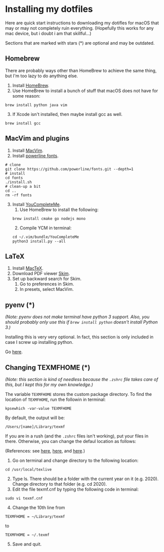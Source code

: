 Installing my dotfiles
======================

Here are quick start instructions to downloading my dotifles for macOS
that may or may not completely ruin everything.
(Hopefully this works for any mac device, but i doubt i am that skillful...)

Sections that are marked with stars (\*) are optional and may be outdated.

Homebrew
--------

There are probably ways other than HomeBrew to achieve the same thing,
but I'm too lazy to do anything else.

1. Install [HomeBrew](https://brew.sh/).
2. Use HomeBrew to install a bunch of stuff that macOS does not have for some reason:
```
brew install python java vim
```
3. If Xcode isn't installed, then maybe install gcc as well.
```
brew install gcc
```

MacVim and plugins
------------------

1. Install [MacVim](https://github.com/macvim-dev/macvim).
2. Install [powerline fonts](https://github.com/powerline/fonts).
```
# clone
git clone https://github.com/powerline/fonts.git --depth=1
# install
cd fonts
./install.sh
# clean-up a bit
cd ..
rm -rf fonts
```
3. Install [YouCompleteMe](https://github.com/ycm-core/YouCompleteMe#macos).
    1. Use HomeBrew to install the following:
    ```
    brew install cmake go nodejs mono
    ```
    2. Compile YCM in terminal:
    ```
    cd ~/.vim/bundle/YouCompleteMe
    python3 install.py --all
    ```

LaTeX
-----

1. Install [MacTeX](http://tug.org/mactex/).
2. Download PDF viewer [Skim](https://skim-app.sourceforge.io/).
3. Set up backward search for Skim.
    1. Go to preferences in Skim.
    2. In presets, select MacVim.

pyenv (\*)
----------

*(Note: pyenv does not make terminal have python 3 support.
Also, you should probably only use this if `brew install python` doesn't install Python 3.)*

Installing this is very very optional.
In fact, this section is only included in case I screw up
installing python.

Go [here](https://github.com/pyenv/pyenv#choosing-the-python-version).

Changing TEXMFHOME (\*)
-----------------------

*(Note: this section is kind of needless because the `.zshrc` file takes care of this,
but I kept this for my own knowledge.)*

The variable `TEXMFHOME` stores the custom package directory.
To find the location of `TEXMFHOME`, run the followin in terminal:
```
kpsewhich -var-value TEXMFHOME
```
By default, the output will be:
```
/Users/[name]/Library/texmf
```
If you are in a rush (and the `.zshrc` files isn't working), put your files in there.
Otherwise, you can change the defaul location as follows:


(References: see [here](https://tex.stackexchange.com/questions/1137/where-do-i-place-my-own-sty-or-cls-files-to-make-them-available-to-all-my-te),
[here](https://tex.stackexchange.com/a/438811), and [here](https://askubuntu.com/questions/562310/how-to-edit-read-only-file-in-etc).)

1. Go on terminal and change directory to the following location:
```
cd /usr/local/texlive
```
2. Type ls. There should be a folder with the current year on it (e.g. 2020). Change directory to that folder (e.g. cd 2020).
3. Edit the file texmf.cnf by typing the following code in terminal:
```
sudo vi texmf.cnf
```
4. Change the 10th line from
```
TEXMFHOME = ~/Library/texmf
```
to
```
TEXMFHOME = ~/.texmf
```
5. Save and quit.

